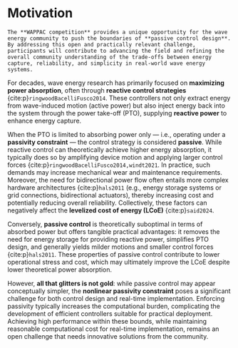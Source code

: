# Motivation

```{important}
The **WAPPAC competition** provides a unique opportunity for the wave energy community to push the boundaries of **passive control design**. By addressing this open and practically relevant challenge, participants will contribute to advancing the field and refining the overall community understanding of the trade-offs between energy capture, reliability, and simplicity in real-world wave energy systems.
```



For decades, wave energy research has primarily focused on **maximizing power absorption**, often through **reactive control strategies** {cite:p}`ringwoodBacelliFusco2014`. These controllers not only extract energy from wave-induced motion (active power) but also inject energy back into the system through the power take-off (PTO), supplying **reactive power** to enhance energy capture.  

When the PTO is limited to absorbing power only — i.e., operating under a **passivity constraint** — the control strategy is considered **passive**. While reactive control can theoretically achieve higher energy absorption, it typically does so by amplifying device motion and applying larger control forces {cite:p}`ringwoodBacelliFusco2014,windt2021`. In practice, such demands may increase mechanical wear and maintenance requirements. Moreover, the need for bidirectional power flow often entails more complex hardware architectures {cite:p}`hals2011` (e.g., energy storage systems or grid connections, bidirectional actuators), thereby increasing cost and potentially reducing overall reliability. Collectively, these factors can negatively affect the **levelized cost of energy (LCoE)** {cite:p}`said2024`.  

Conversely, **passive control** is theoretically suboptimal in terms of absorbed power but offers tangible practical advantages: it removes the need for energy storage for providing reactive power, simplifies PTO design, and generally yields milder motions and smaller control forces {cite:p}`hals2011`. These properties of passive control contribute to lower operational stress and cost, which may ultimately improve the LCoE despite lower theoretical power absorption.  

However, **all that glitters is not gold**: while passive control may appear conceptually simpler, the **nonlinear passivity constraint** poses a significant challenge for both control design and real-time implementation. Enforcing passivity typically increases the computational burden, complicating the development of efficient controllers suitable for practical deployment. Achieving high performance within these bounds, while maintaining reasonable computational cost for real-time implementation, remains an open challenge that needs innovative solutions from the community.

